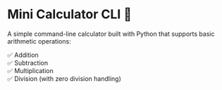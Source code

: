 # Mini Calculator CLI 🧮

A simple command-line calculator built with Python that supports basic arithmetic operations:

✅ Addition  
✅ Subtraction  
✅ Multiplication  
✅ Division (with zero division handling)